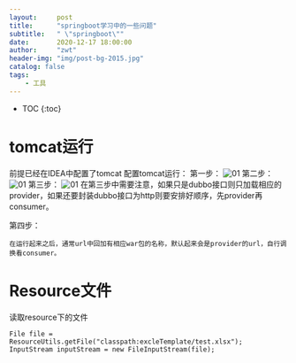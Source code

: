 ```yaml
---
layout:     post
title:      "springboot学习中的一些问题"
subtitle:   " \"springboot\""
date:       2020-12-17 18:00:00
author:     "zwt"
header-img: "img/post-bg-2015.jpg"
catalog: false
tags:
    - 工具
---
```

* TOC
{:toc}

# tomcat运行

前提已经在IDEA中配置了tomcat
配置tomcat运行：
第一步：
![01](https://zwt0204.github.io//img//tomcat.png)
第二步：
![01](https://zwt0204.github.io//img//tomcat1.png)
第三步：
![01](https://zwt0204.github.io//img//tomcat2.png)
在第三步中需要注意，如果只是dubbo接口则只加载相应的provider，如果还要封装dubbo接口为http则要安排好顺序，先provider再consumer。

第四步：
```
在运行起来之后，通常url中回加有相应war包的名称，默认起来会是provider的url，自行调换看consumer。
```
# Resource文件

读取resource下的文件
```
File file = ResourceUtils.getFile("classpath:excleTemplate/test.xlsx");
InputStream inputStream = new FileInputStream(file);
```
